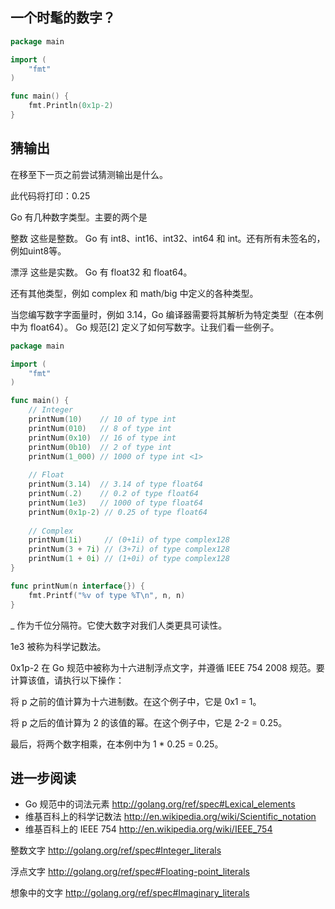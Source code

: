 ## 一个时髦的数字？

```go
package main

import (
    "fmt"
)

func main() {
    fmt.Println(0x1p-2)
}
```

## 猜输出

在移至下一页之前尝试猜测输出是什么。

此代码将打印：0.25


Go 有几种数字类型。主要的两个是

整数
这些是整数。 Go 有 int8、int16、int32、int64 和 int。还有所有未签名的，例如uint8等。

漂浮
这些是实数。 Go 有 float32 和 float64。

还有其他类型，例如 complex 和 math/big 中定义的各种类型。

当您编写数字字面量时，例如 3.14，Go 编译器需要将其解析为特定类型（在本例中为 float64）。 Go 规范[2] 定义了如何写数字。让我们看一些例子。

```go
package main

import (
    "fmt"
)

func main() {
    // Integer
    printNum(10)    // 10 of type int
    printNum(010)   // 8 of type int
    printNum(0x10)  // 16 of type int
    printNum(0b10)  // 2 of type int
    printNum(1_000) // 1000 of type int <1>
    
    // Float
    printNum(3.14)  // 3.14 of type float64
    printNum(.2)    // 0.2 of type float64
    printNum(1e3)   // 1000 of type float64
    printNum(0x1p-2) // 0.25 of type float64
    
    // Complex
    printNum(1i)     // (0+1i) of type complex128
    printNum(3 + 7i) // (3+7i) of type complex128
    printNum(1 + 0i) // (1+0i) of type complex128
}

func printNum(n interface{}) {
    fmt.Printf("%v of type %T\n", n, n)
}
```

_ 作为千位分隔符。它使大数字对我们人类更具可读性。

1e3 被称为科学记数法。

0x1p-2 在 Go 规范中被称为十六进制浮点文字，并遵循 IEEE 754 2008 规范。要计算该值，请执行以下操作：

将 p 之前的值计算为十六进制数。在这个例子中，它是 0x1 = 1。

将 p 之后的值计算为 2 的该值的幂。在这个例子中，它是 2-2 = 0.25。

最后，将两个数字相乘，在本例中为 1 * 0.25 = 0.25。

## 进一步阅读

- Go 规范中的词法元素
    http://golang.org/ref/spec#Lexical_elements
- 维基百科上的科学记数法
    http://en.wikipedia.org/wiki/Scientific_notation
- 维基百科上的 IEEE 754
    http://en.wikipedia.org/wiki/IEEE_754

整数文字
http://golang.org/ref/spec#Integer_literals

浮点文字
http://golang.org/ref/spec#Floating-point_literals

想象中的文字
http://golang.org/ref/spec#Imaginary_literals